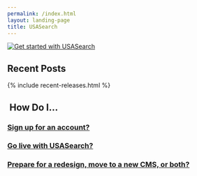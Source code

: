 ```yaml
---
permalink: /index.html
layout: landing-page
title: USASearch
---
```


<div class="banner">
  <a href="http://search.usa.gov/affiliates/home">
    <img src="http://f22818b4dfc10241d8a3-f1564c64756a8cfee25b6b19953b1d23.r31.cf2.rackcdn.com/get-started.jpg" class="img-polaroid" alt="Get started with USASearch" />
  </a>
</div>

## Recent Posts

{% include recent-releases.html %}

## <i class="icon-question-sign"></i>&nbsp;How Do I...

### [Sign up for an account?](/manual/add-site.html)
### [Go live with USASearch?](/blog/go-live.html)
### [Prepare for a redesign, move to a new CMS, or both?](/blog/redesign.html)